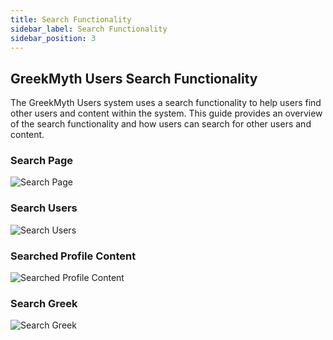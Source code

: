 ```yaml
---
title: Search Functionality
sidebar_label: Search Functionality
sidebar_position: 3
---
```


## GreekMyth Users Search Functionality

The GreekMyth Users system uses a search functionality to help users find other users and content within the system. This guide provides an overview of the search functionality and how users can search for other users and content.

### Search Page

![Search Page](/GreekMyth/Search/Search.png)

### Search Users

![Search Users](/GreekMyth/Search/Search-Users.png)

### Searched Profile Content

![Searched Profile Content](/GreekMyth/Search/Searched-Profile-Content.png)

### Search Greek

![Search Greek](/GreekMyth/Search/Search-Greek.png)
